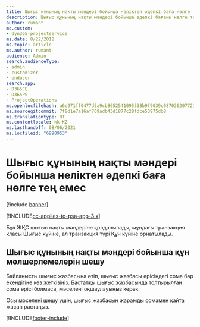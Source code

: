 ```yaml
---
title: Шығыс құнының нақты мәндері бойынша неліктен әдепкі баға нөлге тең емес?
description: Шығыс құнының нақты мәндері бойынша әдепкі бағаны нөлге теңестіріңіз.
author: rumant
ms.custom:
- dyn365-projectservice
ms.date: 8/22/2018
ms.topic: article
ms.author: rumant
audience: Admin
search.audienceType:
- admin
- customizer
- enduser
search.app:
- D365CE
- D365PS
- ProjectOperations
ms.openlocfilehash: a6e971ff0477d5a9cb8652541095538b9f9039c0870362077218df609871ed4f
ms.sourcegitcommit: 7f8d1e7a16af769adb43d1877c28fdce53975db8
ms.translationtype: HT
ms.contentlocale: kk-KZ
ms.lasthandoff: 08/06/2021
ms.locfileid: "6990953"
---
```

# <a name="why-is-the-price-defaulting-to-zero-on-expense-cost-actuals"></a>Шығыс құнының нақты мәндері бойынша неліктен әдепкі баға нөлге тең емес

[!include [banner](../includes/psa-now-project-operations.md)]

[!INCLUDE[cc-applies-to-psa-app-3.x](../includes/cc-applies-to-psa-app-3x.md)]

Бұл ЖҚС шығыс нақты мәндеріне қолданылады, мұндағы транзакция класы Шығыс күйіне, ал транзакция түрі Құн күйіне орнатылады.

## <a name="troubleshooting-cost-rates-on-expense-cost-actuals"></a>Шығыс құнының нақты мәндері бойынша құн мөлшерлемелерін шешу

Байланысты шығыс жазбасына өтіп, шығыс жазбасы өрісіндегі сома бар екендігіне көз жеткізіңіз. Бастапқы шығыс жазбасында толтырылған сома өрісі болмаса, мәселені оқшаулауыңыз керек.
 
Осы мәселені шешу үшін, шығыс жазбасын жарамды сомамен қайта жасап растаңыз.


[!INCLUDE[footer-include](../includes/footer-banner.md)]